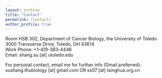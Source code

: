 ```yaml
---
layout: archive
title: "Contact"
permalink: /contact/
author_profile: true
---
```

Room HSB 302, Department of Cancer Biology, the University of Toledo<br>
3000 Transverse Drive, Toledo, OH 43614<br>
Work Phone: +1-419-383-4446<br>
Email: shang.su [at] utoledo.edu<br>

<p></p>
For personal contact, email me for further info (Gmail preferred):<br>
sushang.thubiology [at] gmail.com   OR
ss07 [at] tsinghua.org.cn


